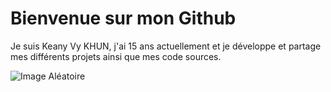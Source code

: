 # Bienvenue sur mon Github
Je suis Keany Vy KHUN, j'ai 15 ans actuellement et je développe et partage mes différents projets ainsi que mes code sources.

![Image Aléatoire](https://source.unsplash.com/1600x900/?monument)
